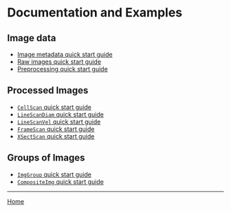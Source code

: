 Documentation and Examples
=======================================

<h2>Image data</h2>

   + [Image metadata quick start guide](./id_md.html)
   + [Raw images quick start guide](./id_ri.html)
   + [Preprocessing quick start guide](./id_pp.html)

<h2>Processed Images</h2>

   + [`CellScan` quick start guide](./pi_CellScan.html)
   + [`LineScanDiam` quick start guide](./pi_LineScanDiam.html)
   + [`LineScanVel` quick start guide](./pi_LineScanVel.html)
   + [`FrameScan` quick start guide](./pi_FrameScan.html)
   + [`XSectScan` quick start guide](./pi_XSectScan.html)

<h2>Groups of Images</h2>

   + [`ImgGroup` quick start guide](./ig_ImgGroup.html)
   + [`CompositeImg` quick start guide](./ig_CompositeImg.html)

---
[Home](./index.html)
